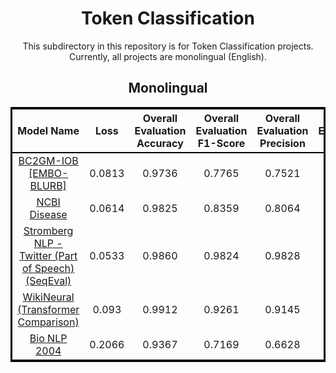 <div align="center">

<h1>Token Classification</h1>
<p>
    This subdirectory in this repository is for Token Classification projects. Currently, all projects are monolingual (English). 
    <!--It is broken down into two subdirectories: Monolingual and Multilingual (coming soon).-->
</p>

<h2>
    Monolingual
</h2>

<table style="border: 3px solid black;">
<tr style="border-bottom: 2.5px solid black;">
    <th style="text-align: center;">
        Model Name
    </th>
    <th style="text-align: center;">
        Loss
    </th>
    <th style="text-align: center;">
        Overall Evaluation Accuracy
    </th>
    <th style="text-align: center;">
        Overall Evaluation F1-Score
    </th>
    <th style="text-align: center;">
        Overall Evaluation Precision
    </th>
    <th style="text-align: center;">
        Overall Evaluation Recall
    </th>
    <th style="text-align: center;">
        Best Model/Transformer
    </th>
</tr>

<tr>
    <td style="text-align: center;">
        <a href="Monolingual/EMBO-BLURB/NER%20Project%20Using%20EMBO-BLURB%20Dataset.ipynb">
            BC2GM-IOB [EMBO-BLURB]
        </a>
    </td>
    <td style="text-align: center;">
        0.0813
    </td>
    <td style="text-align: center;">
        0.9736
    </td>
    <td style="text-align: center;">
        0.7765
    </td>
    <td style="text-align: center;">
        0.7521
    </td>
    <td style="text-align: center;">
        0.8025
    </td>
    <td style="text-align: center;">
        -
    </td>
</tr>

<tr>
    <td style="text-align: center;">
        <a href="Monolingual/NCBI_Disease/NER%20Project%20Using%20NCBI_Disease%20Dataset.ipynb">
            NCBI Disease
        </a>
    </td>
    <td style="text-align: center;">
        0.0614
    </td>
    <td style="text-align: center;">
        0.9825
    </td>
    <td style="text-align: center;">
        0.8359
    </td>
    <td style="text-align: center;">
        0.8064
    </td>
    <td style="text-align: center;">
        0.8677
    </td>
    <td style="text-align: center;">
        -
    </td>
</tr>

<tr>
    <td style="text-align: center;">
        <a href="Monolingual/StrombergNLP-Twitter_pos_vcb/NER%20Project%20Using%20StrombergNLP%20Twitter_pos_vcb%20Dataset.ipynb">
            Stromberg NLP - Twitter (Part of Speech) (SeqEval)
        </a>
    </td>
    <td style="text-align: center;">
        0.0533
    </td>
    <td style="text-align: center;">
        0.9860
    </td>
    <td style="text-align: center;">
        0.9824
    </td>
    <td style="text-align: center;">
        0.9828
    </td>
    <td style="text-align: center;">
        0.9820
    </td>
    <td style="text-align: center;">
        -
    </td>
</tr>

<tr>
    <td style="text-align: center;">
        <a href="Monolingual/WikiNeural%20-%20Transformer%20Comparison">
            WikiNeural (Transformer Comparison)
        </a>
    </td>
    <td style="text-align: center;">
        0.093
    </td>
    <td style="text-align: center;">
        0.9912
    </td>
    <td style="text-align: center;">
        0.9261
    </td>
    <td style="text-align: center;">
        0.9145
    </td>
    <td style="text-align: center;">
        0.9380
    </td>
    <td style="text-align: center;">
        Bert-Base-Cased
    </td>
</tr>

<!-- 
<tr>
    <td style="text-align: center;">
        <a href="Monolingual/StrombergNLP-Twitter_pos_vcb/NER%20Project%20Using%20StrombergNLP%20Twitter_pos_vcb%20Dataset%20-%20Poseval%20Metrics.ipynb">
            Stromberg NLP-Twitter (Part of Speech) (PosEval)
        </a>
    </td>
    <td style="text-align: center;">
        0.
    </td>
    <td style="text-align: center;">
        0.
    </td>
    <td style="text-align: center;">
        0.
    </td>
    <td style="text-align: center;">
        0.
    </td>
    <td style="text-align: center;">
        0.
    </td>
</tr>
-->
<tr>
    <td style="text-align: center;">
        <a href="">
            Bio NLP 2004
        </a>
    </td>
    <td style="text-align: center;">
        0.2066
    </td>
    <td style="text-align: center;">
        0.9367
    </td>
    <td style="text-align: center;">
        0.7169
    </td>
    <td style="text-align: center;">
        0.6628
    </td>
    <td style="text-align: center;">
        0.7805
    </td>
    <td style="text-align: center;">
        -
    </td>
</tr>

</table>


<br />

<!--
<h2>
    Multilingual
</h2>

<table style="border: 3px solid black;">
<tr style="border-bottom: 2.5px solid black;">
    <th style="text-align: center;">
        Model Name
    </th>
    <th style="text-align: center;">
        Loss
    </th>
    <th style="text-align: center;">
        Overall Evaluation Accuracy
    </th>
    <th style="text-align: center;">
        Overall Evaluation F1-Score
    </th>
    <th style="text-align: center;">
        Overall Evaluation Precision
    </th>
    <th style="text-align: center;">
        Overall Evaluation Recall
    </th>
</tr>
<tr>
    <td style="text-align: center;">
        <a href="">
            Project Name
        </a>
    </td>
    <td style="text-align: center;">
        0.
    </td>
    <td style="text-align: center;">
        0.
    </td>
    <td style="text-align: center;">
        0.
    </td>
    <td style="text-align: center;">
        0.
    </td>
    <td style="text-align: center;">
        0.
    </td>
</tr>

<tr>
    <td style="text-align: center;">
        <a href="">
            Project Name
        </a>
    </td>
    <td style="text-align: center;">
        0.
    </td>
    <td style="text-align: center;">
        0.
    </td>
    <td style="text-align: center;">
        0.
    </td>
    <td style="text-align: center;">
        0.
    </td>
    <td style="text-align: center;">
        0.
    </td>
</tr>

<tr>
    <td style="text-align: center;">
        <a href="">
            Project Name
        </a>
    </td>
    <td style="text-align: center;">
        0.
    </td>
    <td style="text-align: center;">
        0.
    </td>
    <td style="text-align: center;">
        0.
    </td>
    <td style="text-align: center;">
        0.
    </td>
    <td style="text-align: center;">
        0.
    </td>
</tr>

<tr>
    <td style="text-align: center;">
        <a href="">
            Project Name
        </a>
    </td>
    <td style="text-align: center;">
        0.
    </td>
    <td style="text-align: center;">
        0.
    </td>
    <td style="text-align: center;">
        0.
    </td>
    <td style="text-align: center;">
        0.
    </td>
    <td style="text-align: center;">
        0.
    </td>
</tr>

<tr>
    <td style="text-align: center;">
        <a href="">
            Project Name
        </a>
    </td>
    <td style="text-align: center;">
        0.
    </td>
    <td style="text-align: center;">
        0.
    </td>
    <td style="text-align: center;">
        0.
    </td>
    <td style="text-align: center;">
        0.
    </td>
    <td style="text-align: center;">
        0.
    </td>
</tr>

</table> -->
</div>
